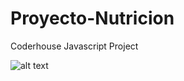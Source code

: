 # Proyecto-Nutricion
Coderhouse Javascript Project


![alt text](https://github.com/pbcarloz/Proyecto-Nutricion/blob/main]/captura-proyecto.jpg?raw=true)
